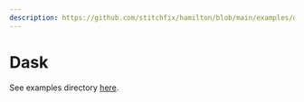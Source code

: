 ```yaml
---
description: https://github.com/stitchfix/hamilton/blob/main/examples/dask/
---
```


# Dask

See examples directory [here](https://github.com/stitchfix/hamilton/blob/main/examples/dask/).
